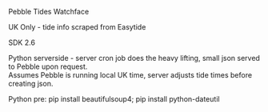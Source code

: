 Pebble Tides Watchface

UK Only - tide info scraped from Easytide

SDK 2.6

Python serverside - server cron job does the heavy lifting, small json served to Pebble upon request.  
Assumes Pebble is running local UK time, server adjusts tide times before creating json.  

Python pre:
pip install beautifulsoup4;
pip install python-dateutil



